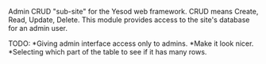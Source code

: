 Admin CRUD "sub-site" for the Yesod web framework.
CRUD means Create, Read, Update, Delete.
This module provides access to the site's database for an admin user.

TODO:
*Giving admin interface access only to admins. 
*Make it look nicer.
*Selecting which part of the table to see if it has many rows. 
